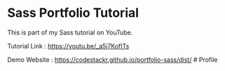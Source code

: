 # Sass Portfolio Tutorial
This is part of my Sass tutorial on YouTube.

Tutorial Link : https://youtu.be/_a5j7KoflTs

Demo Website  : https://codestackr.github.io/portfolio-sass/dist/
#   P r o f i l e  
 